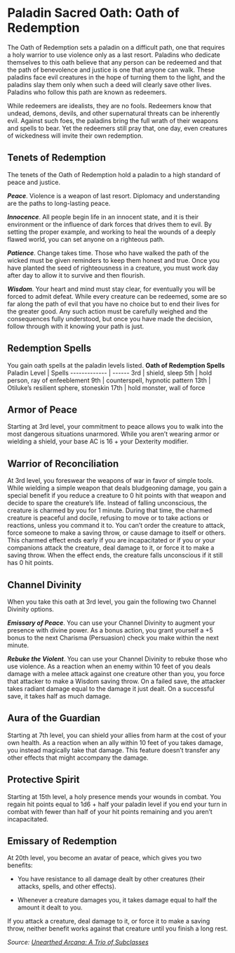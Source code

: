 # Paladin Sacred Oath: Oath of Redemption
The Oath of Redemption sets a paladin on a difficult path, one that requires a holy warrior to use violence only as a last resort. Paladins who dedicate themselves to this oath believe that any person can be redeemed and that the path of benevolence and justice is one that anyone can walk. These paladins face evil creatures in the hope of turning them to the light, and the paladins slay them only when such a deed will clearly save other lives. Paladins who follow this path are known as redeemers.

While redeemers are idealists, they are no fools. Redeemers know that undead, demons, devils, and other supernatural threats can be inherently evil. Against such foes, the paladins bring the full wrath of their weapons and spells to bear. Yet the redeemers still pray that, one day, even creatures of wickedness will invite their own redemption.

## Tenets of Redemption
The tenets of the Oath of Redemption hold a paladin to a high standard of peace and justice.

***Peace***. Violence is a weapon of last resort. Diplomacy and understanding are the paths to long-lasting peace.

***Innocence***. All people begin life in an innocent state, and it is their environment or the influence of dark forces that drives them to evil. By setting the proper example, and working to heal the wounds of a deeply flawed world, you can set anyone on a righteous path.

***Patience***. Change takes time. Those who have walked the path of the wicked must be given reminders to keep them honest and true. Once you have planted the seed of righteousness in a creature, you must work day after day to allow it to survive and then flourish.

***Wisdom***. Your heart and mind must stay clear, for eventually you will be forced to admit defeat. While every creature can be redeemed, some are so far along the path of evil that you have no choice but to end their lives for the greater good. Any such action must be carefully weighed and the consequences fully understood, but once you have made the decision, follow through with it knowing your path is just.

## Redemption Spells
You gain oath spells at the paladin levels listed.
**Oath of Redemption Spells**
Paladin Level | Spells
------------- | ------
3rd | shield, sleep
5th | hold person, ray of enfeeblement
9th | counterspell, hypnotic pattern
13th | Otiluke’s resilient sphere, stoneskin
17th | hold monster, wall of force

## Armor of Peace
Starting at 3rd level, your commitment to peace allows you to walk into the most dangerous situations unarmored. While you aren’t wearing armor or wielding a shield, your base AC is 16 + your Dexterity modifier.

## Warrior of Reconciliation
At 3rd level, you foreswear the weapons of war in favor of simple tools. While wielding a simple weapon that deals bludgeoning damage, you gain a special benefit if you reduce a creature to 0 hit points with that weapon and decide to spare the creature’s life. Instead of falling unconscious, the creature is charmed by you for 1 minute. During that time, the charmed creature is peaceful and docile, refusing to move or to take actions or reactions, unless you command it to. You can’t order the creature to attack, force someone to make a saving throw, or cause damage to itself or others. This charmed effect ends early if you are incapacitated or if you or your companions attack the creature, deal damage to it, or force it to make a saving throw. When the effect ends, the creature falls unconscious if it still has 0 hit points.

## Channel Divinity
When you take this oath at 3rd level, you gain the following two Channel Divinity options.

***Emissary of Peace***. You can use your Channel Divinity to augment your presence with divine power. As a bonus action, you grant yourself a +5 bonus to the next Charisma (Persuasion) check you make within the next minute.

***Rebuke the Violent***. You can use your Channel Divinity to rebuke those who use violence. As a reaction when an enemy within 10 feet of you deals damage with a melee attack against one creature other than you, you force that attacker to make a Wisdom saving throw. On a failed save, the attacker takes radiant damage equal to the damage it just dealt. On a successful save, it takes half as much damage.

## Aura of the Guardian
Starting at 7th level, you can shield your allies from harm at the cost of your own health. As a reaction when an ally within 10 feet of you takes damage, you instead magically take that damage. This feature doesn’t transfer any other effects that might accompany the damage.

## Protective Spirit
Starting at 15th level, a holy presence mends your wounds in combat. You regain hit points equal to 1d6 + half your paladin level if you end your turn in combat with fewer than half of your hit points remaining and you aren’t incapacitated.

## Emissary of Redemption
At 20th level, you become an avatar of peace, which gives you two benefits:

* You have resistance to all damage dealt by other creatures (their attacks, spells, and other effects).

* Whenever a creature damages you, it takes damage equal to half the amount it dealt to you.

If you attack a creature, deal damage to it, or force it to make a saving throw, neither benefit works against that creature until you finish a long rest.

*Source: [Unearthed Arcana: A Trio of Subclasses](https://dnd.wizards.com/articles/unearthed-arcana/trio-subclasses)*